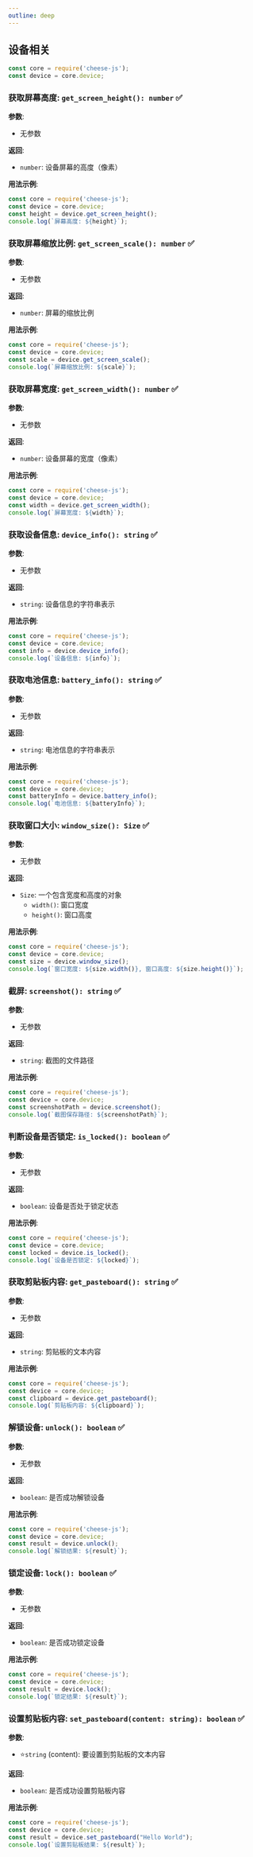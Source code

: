 ```yaml
---
outline: deep
---
```


## 设备相关

```javascript
const core = require('cheese-js');
const device = core.device;
```

### 获取屏幕高度: `get_screen_height(): number`  :white_check_mark:

**参数**:

- 无参数

**返回**:

- `number`: 设备屏幕的高度（像素）

**用法示例**:

```javascript
const core = require('cheese-js');
const device = core.device;
const height = device.get_screen_height();
console.log(`屏幕高度: ${height}`);
```

### 获取屏幕缩放比例: `get_screen_scale(): number`  :white_check_mark:

**参数**:

- 无参数

**返回**:

- `number`: 屏幕的缩放比例

**用法示例**:

```javascript
const core = require('cheese-js');
const device = core.device;
const scale = device.get_screen_scale();
console.log(`屏幕缩放比例: ${scale}`);
```

### 获取屏幕宽度: `get_screen_width(): number`  :white_check_mark:

**参数**:

- 无参数

**返回**:

- `number`: 设备屏幕的宽度（像素）

**用法示例**:

```javascript
const core = require('cheese-js');
const device = core.device;
const width = device.get_screen_width();
console.log(`屏幕宽度: ${width}`);
```

### 获取设备信息: `device_info(): string`  :white_check_mark:

**参数**:

- 无参数

**返回**:

- `string`: 设备信息的字符串表示

**用法示例**:

```javascript
const core = require('cheese-js');
const device = core.device;
const info = device.device_info();
console.log(`设备信息: ${info}`);
```

### 获取电池信息: `battery_info(): string`  :white_check_mark:

**参数**:

- 无参数

**返回**:

- `string`: 电池信息的字符串表示

**用法示例**:

```javascript
const core = require('cheese-js');
const device = core.device;
const batteryInfo = device.battery_info();
console.log(`电池信息: ${batteryInfo}`);
```

### 获取窗口大小: `window_size(): Size`  :white_check_mark:

**参数**:

- 无参数

**返回**:

- `Size`: 一个包含宽度和高度的对象
    - `width()`: 窗口宽度
    - `height()`: 窗口高度

**用法示例**:

```javascript
const core = require('cheese-js');
const device = core.device;
const size = device.window_size();
console.log(`窗口宽度: ${size.width()}, 窗口高度: ${size.height()}`);
```

### 截屏: `screenshot(): string`  :white_check_mark:

**参数**:

- 无参数

**返回**:

- `string`: 截图的文件路径

**用法示例**:

```javascript
const core = require('cheese-js');
const device = core.device;
const screenshotPath = device.screenshot();
console.log(`截图保存路径: ${screenshotPath}`);
```

### 判断设备是否锁定: `is_locked(): boolean`  :white_check_mark:

**参数**:

- 无参数

**返回**:

- `boolean`: 设备是否处于锁定状态

**用法示例**:

```javascript
const core = require('cheese-js');
const device = core.device;
const locked = device.is_locked();
console.log(`设备是否锁定: ${locked}`);
```

### 获取剪贴板内容: `get_pasteboard(): string`  :white_check_mark:

**参数**:

- 无参数

**返回**:

- `string`: 剪贴板的文本内容

**用法示例**:

```javascript
const core = require('cheese-js');
const device = core.device;
const clipboard = device.get_pasteboard();
console.log(`剪贴板内容: ${clipboard}`);
```

### 解锁设备: `unlock(): boolean`  :white_check_mark:

**参数**:

- 无参数

**返回**:

- `boolean`: 是否成功解锁设备

**用法示例**:

```javascript
const core = require('cheese-js');
const device = core.device;
const result = device.unlock();
console.log(`解锁结果: ${result}`);
```

### 锁定设备: `lock(): boolean`  :white_check_mark:

**参数**:

- 无参数

**返回**:

- `boolean`: 是否成功锁定设备

**用法示例**:

```javascript
const core = require('cheese-js');
const device = core.device;
const result = device.lock();
console.log(`锁定结果: ${result}`);
```

### 设置剪贴板内容: `set_pasteboard(content: string): boolean`  :white_check_mark:

**参数**:

- ⭐`string` (content): 要设置到剪贴板的文本内容

**返回**:

- `boolean`: 是否成功设置剪贴板内容

**用法示例**:

```javascript
const core = require('cheese-js');
const device = core.device;
const result = device.set_pasteboard("Hello World");
console.log(`设置剪贴板结果: ${result}`);
```